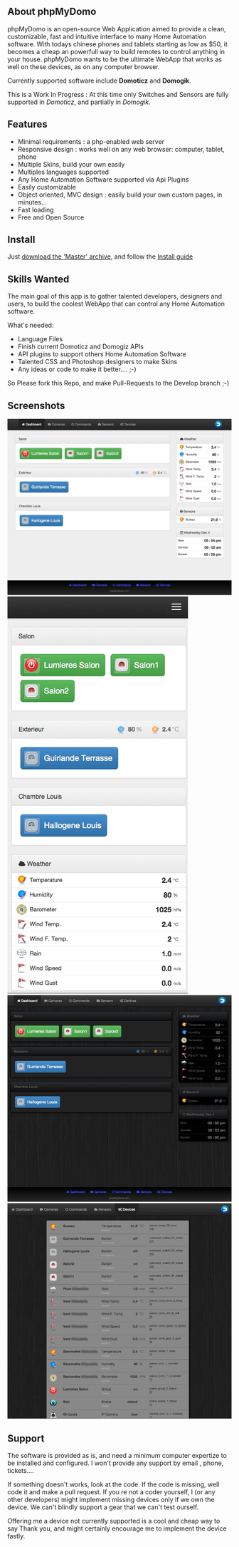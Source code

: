 ## About phpMyDomo
phpMyDomo is an open-source Web Application aimed to provide a clean, customizable, fast and intuitive interface to many Home Automation software. With todays chinese phones and tablets starting as low as $50, it becomes a cheap an powerfull way to build remotes to control anything in your house. phpMyDomo wants to be the ultimate WebApp that works as well on these devices, as on any computer browser.

Currently supported software include __Domoticz__ and __Domogik__.

This is a Work In Progress : At this time only Switches and Sensors are fully supported in _Domoticz_, and partially in _Domogik_.


## Features
- Minimal requirements : a php-enabled web server
- Responsive design : works well on any web browser: computer, tablet, phone
- Multiple Skins, build your own easily
- Multiples languages supported
- Any Home Automation Software supported via Api Plugins
- Easily customizable
- Object oriented, MVC design : easily build your own custom pages, in minutes...
- Fast loading
- Free and Open Source

## Install
Just [download the 'Master' archive](archive/master.zip), and follow the [Install guide](doc/INSTALL.md)

## Skills Wanted
The main goal of this app is to gather talented developers, designers and users, to build the coolest WebApp that can control any Home Automation software.

What's needed:

- Language Files
- Finish current Domoticz and Domogiz APIs
- API plugins to support others Home Automation Software
- Talented CSS and Photoshop designers to make Skins
- Any ideas or code to make it better.... ;-)

So Please fork this Repo, and make Pull-Requests to the Develop branch ;-)

## Screenshots
![alt text](doc/screenshots/01.png?raw=true "Main page (Default Skin)")
![alt text](doc/screenshots/02.png?raw=true "Main page on phone (Default Skin)")
![alt text](doc/screenshots/03.png?raw=true "Main page (Black Skin)")
![alt text](doc/screenshots/04.png?raw=true "Devices List (Black Skin)")

## Support
The software is provided as is, and need a minimum computer expertize to be installed and configured. I won't provide any support by email , phone, tickets.... 

If something doesn't works, look at the code. If the code is missing, well code it and make a pull request. If you re not a coder yourself, I (or any other developers)  might implement missing devices only if we own the device. We can't blindly support a gear that we can't test ourself.

Offering me a device not currently supported is a cool and cheap way to say Thank you, and might certainly encourage me to implement the device fastly.

